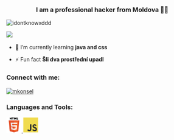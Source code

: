 <h3 align="center">I am a professional hacker from Moldova 👨‍💻</h3>

<p align="left"> <img src="https://komarev.com/ghpvc/?username=idontknowxddd&label=Profile%20views&color=0e75b6&style=flat" alt="idontknowxddd" /> </p>

![](https://media.giphy.com/media/26ufbXtZVCp1su6kw/giphy.gif)

- 🌱 I’m currently learning **java and css**

- ⚡ Fun fact **Šli dva prostřední upadl**

<h3 align="left">Connect with me:</h3>
<p align="left">
<a href="https://instagram.com/mkonsel" target="blank"><img align="center" src="https://raw.githubusercontent.com/rahuldkjain/github-profile-readme-generator/master/src/images/icons/Social/instagram.svg" alt="mkonsel" height="30" width="40" /></a>
</p>

<h3 align="left">Languages and Tools:</h3>
<p align="left"> <a href="https://www.w3.org/html/" target="_blank" rel="noreferrer"> <img src="https://raw.githubusercontent.com/devicons/devicon/master/icons/html5/html5-original-wordmark.svg" alt="html5" width="40" height="40"/> </a> <a href="https://developer.mozilla.org/en-US/docs/Web/JavaScript" target="_blank" rel="noreferrer"> <img src="https://raw.githubusercontent.com/devicons/devicon/master/icons/javascript/javascript-original.svg" alt="javascript" width="40" height="40"/> </a> </p>
